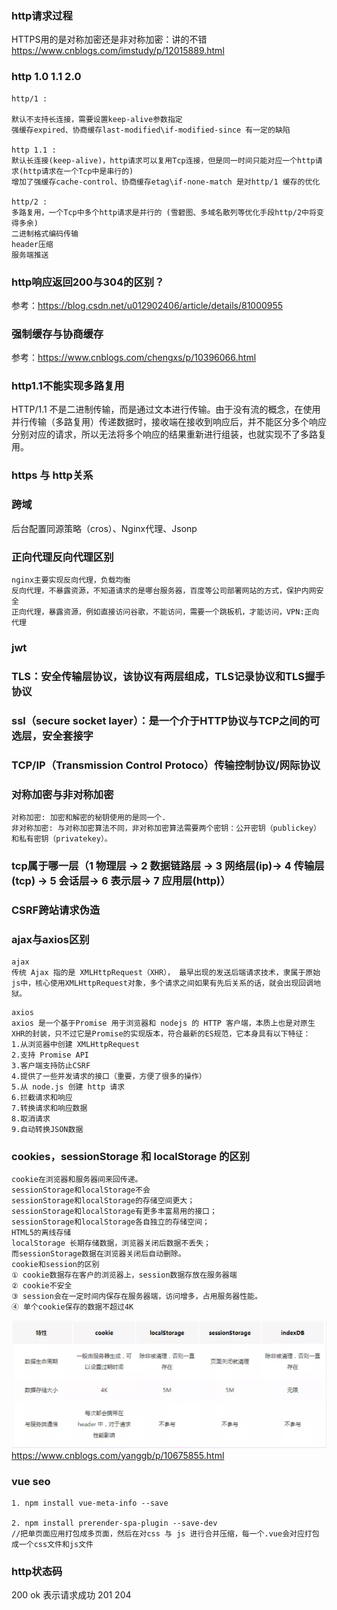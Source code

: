 ### http请求过程
HTTPS用的是对称加密还是非对称加密：讲的不错 https://www.cnblogs.com/imstudy/p/12015889.html
### http 1.0 1.1 2.0
```
http/1 :

默认不支持长连接，需要设置keep-alive参数指定
强缓存expired、协商缓存last-modified\if-modified-since 有一定的缺陷

http 1.1 :
默认长连接(keep-alive)，http请求可以复用Tcp连接，但是同一时间只能对应一个http请求(http请求在一个Tcp中是串行的)
增加了强缓存cache-control、协商缓存etag\if-none-match 是对http/1 缓存的优化

http/2 :
多路复用，一个Tcp中多个http请求是并行的 (雪碧图、多域名散列等优化手段http/2中将变得多余)
二进制格式编码传输
header压缩
服务端推送
```
### http响应返回200与304的区别？
参考：https://blog.csdn.net/u012902406/article/details/81000955

### 强制缓存与协商缓存
参考：https://www.cnblogs.com/chengxs/p/10396066.html
### http1.1不能实现多路复用
HTTP/1.1 不是二进制传输，而是通过文本进行传输。由于没有流的概念，在使用并行传输（多路复用）传递数据时，接收端在接收到响应后，并不能区分多个响应分别对应的请求，所以无法将多个响应的结果重新进行组装，也就实现不了多路复用。
### https 与 http关系

### 跨域
后台配置同源策略（cros）、Nginx代理、Jsonp
### 正向代理反向代理区别
```
nginx主要实现反向代理，负载均衡
反向代理，不暴露资源，不知道请求的是哪台服务器，百度等公司部署网站的方式，保护内网安全
正向代理，暴露资源，例如直接访问谷歌，不能访问，需要一个跳板机，才能访问，VPN:正向代理
```
### jwt

### TLS：安全传输层协议，该协议有两层组成，TLS记录协议和TLS握手协议

### ssl（secure socket layer）：是一个介于HTTP协议与TCP之间的可选层，安全套接字

### TCP/IP（Transmission Control Protoco）传输控制协议/网际协议

### 对称加密与非对称加密
```
对称加密: 加密和解密的秘钥使用的是同一个.
非对称加密: 与对称加密算法不同，非对称加密算法需要两个密钥：公开密钥（publickey）和私有密钥（privatekey）。
```
### tcp属于哪一层（1 物理层 -> 2 数据链路层 -> 3 网络层(ip)-> 4 传输层(tcp) -> 5 会话层-> 6 表示层-> 7 应用层(http)）

### CSRF跨站请求伪造

### ajax与axios区别
```
ajax
传统 Ajax 指的是 XMLHttpRequest（XHR）， 最早出现的发送后端请求技术，隶属于原始js中，核心使用XMLHttpRequest对象，多个请求之间如果有先后关系的话，就会出现回调地狱。
```
```
axios
axios 是一个基于Promise 用于浏览器和 nodejs 的 HTTP 客户端，本质上也是对原生XHR的封装，只不过它是Promise的实现版本，符合最新的ES规范，它本身具有以下特征：
1.从浏览器中创建 XMLHttpRequest
2.支持 Promise API
3.客户端支持防止CSRF
4.提供了一些并发请求的接口（重要，方便了很多的操作）
5.从 node.js 创建 http 请求
6.拦截请求和响应
7.转换请求和响应数据
8.取消请求
9.自动转换JSON数据
```
### cookies，sessionStorage 和 localStorage 的区别
```
cookie在浏览器和服务器间来回传递。
sessionStorage和localStorage不会
sessionStorage和localStorage的存储空间更大；
sessionStorage和localStorage有更多丰富易用的接口；
sessionStorage和localStorage各自独立的存储空间；
HTML5的离线存储
localStorage 长期存储数据，浏览器关闭后数据不丢失；
而sessionStorage数据在浏览器关闭后自动删除。
cookie和session的区别
① cookie数据存在客户的浏览器上，session数据存放在服务器端
② cookie不安全
③ session会在一定时间内保存在服务器端，访问增多，占用服务器性能。
④ 单个cookie保存的数据不超过4K

```
![avatar](/img/1.jpg)
https://www.cnblogs.com/yanggb/p/10675855.html

### vue seo
```
1. npm install vue-meta-info --save

2. npm install prerender-spa-plugin --save-dev
//把单页面应用打包成多页面，然后在对css 与 js 进行合并压缩，每一个.vue会对应打包成一个css文件和js文件
```

### http状态码
200 ok 表示请求成功
201
204
